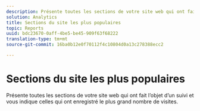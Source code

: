 ```yaml
---
description: Présente toutes les sections de votre site web qui ont fait l’objet d’un suivi et vous indique celles qui ont enregistré le plus grand nombre de visites.
solution: Analytics
title: Sections du site les plus populaires
topic: Reports
uuid: bdc23670-0aff-4be5-be45-909f63f68222
translation-type: tm+mt
source-git-commit: 16ba0b12e0f70112f4c10804d0a13c278388ecc2

---
```



# Sections du site les plus populaires

Présente toutes les sections de votre site web qui ont fait l’objet d’un suivi et vous indique celles qui ont enregistré le plus grand nombre de visites.

